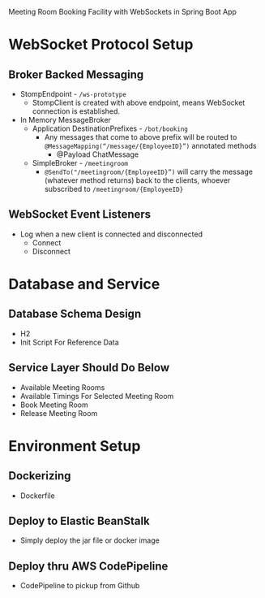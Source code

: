Meeting Room Booking Facility with WebSockets in Spring Boot App

# WebSocket Protocol Setup
## Broker Backed Messaging
- StompEndpoint - `/ws-prototype`
    - StompClient is created with above endpoint, means WebSocket connection is established.
- In Memory MessageBroker
    - Application DestinationPrefixes - `/bot/booking`  
        - Any messages that come to above prefix will be routed to `@MessageMapping(“/message/{EmployeeID}”)` annotated methods
            - @Payload ChatMessage
    - SimpleBroker - `/meetingroom` 
        - `@SendTo("/meetingroom/{EmployeeID}”)` will carry the message (whatever method returns) back to the clients, whoever subscribed to `/meetingroom/{EmployeeID}` 

## WebSocket Event Listeners
- Log when a new client is connected and disconnected
    - Connect
    - Disconnect

# Database and Service
## Database Schema Design
- H2 
- Init Script For Reference Data

## Service Layer Should Do Below
- Available Meeting Rooms
- Available Timings For Selected Meeting Room
- Book Meeting Room
- Release Meeting Room

# Environment Setup
## Dockerizing
- Dockerfile

## Deploy to Elastic BeanStalk
- Simply deploy the jar file or docker image

## Deploy thru AWS CodePipeline
- CodePipeline to pickup from Github





